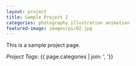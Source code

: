 ```yaml
---
layout: project
title: Sample Project 2
categories: photography illustration animation
featured-image: images/pic02.jpg
---
```


This is a sample project page.

_Project Tags_: {{ page.categories | join: ', '}}
